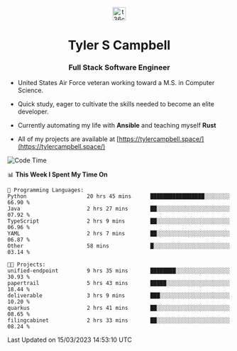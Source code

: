 <p align="center">
<a href="https://www.linkedin.com/in/t36campbell" target="blank"><img align="center" src="https://ik.imagekit.io/t36campbell/Portfolio/linkedin.png.original_m8bbGgPh6.png" alt="t36campbell" height="30" width="30" /></a>
</p>
<h1 align="center">Tyler S Campbell</h1>
<h3 align="center">Full Stack Software Engineer</h3>

* United States Air Force veteran working toward a M.S. in Computer Science.

* Quick study, eager to cultivate the skills needed to become an elite developer.

* Currently automating my life with **Ansible** and teaching myself **Rust**

* All of my projects are available at [https://tylercampbell.space/](https://tylercampbell.space/)

<!--START_SECTION:waka-->
![Code Time](http://img.shields.io/badge/Code%20Time-2%2C276%20hrs%2025%20mins-blue)

📊 **This Week I Spent My Time On** 

```text
💬 Programming Languages: 
Python                   20 hrs 45 mins      █████████████████░░░░░░░░   66.90 % 
Java                     2 hrs 27 mins       ██░░░░░░░░░░░░░░░░░░░░░░░   07.92 % 
TypeScript               2 hrs 9 mins        ██░░░░░░░░░░░░░░░░░░░░░░░   06.96 % 
YAML                     2 hrs 7 mins        ██░░░░░░░░░░░░░░░░░░░░░░░   06.87 % 
Other                    58 mins             █░░░░░░░░░░░░░░░░░░░░░░░░   03.14 % 

🐱‍💻 Projects: 
unified-endpoint         9 hrs 35 mins       ████████░░░░░░░░░░░░░░░░░   30.93 % 
papertrail               5 hrs 43 mins       █████░░░░░░░░░░░░░░░░░░░░   18.44 % 
deliverable              3 hrs 9 mins        ███░░░░░░░░░░░░░░░░░░░░░░   10.20 % 
quarkus                  2 hrs 41 mins       ██░░░░░░░░░░░░░░░░░░░░░░░   08.65 % 
filingcabinet            2 hrs 33 mins       ██░░░░░░░░░░░░░░░░░░░░░░░   08.24 % 
```


 Last Updated on 15/03/2023 14:53:10 UTC
<!--END_SECTION:waka-->
